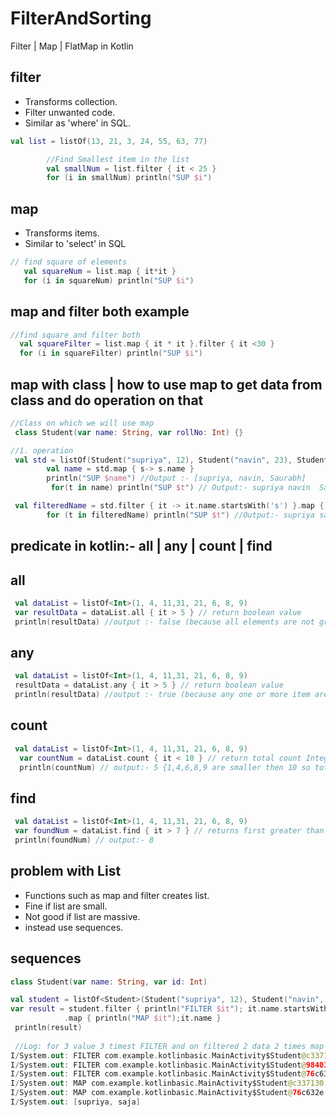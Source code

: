 # FilterAndSorting
Filter | Map | FlatMap  in Kotlin
## filter
- Transforms collection.
- Filter unwanted code.
- Similar as 'where' in SQL.
```kotlin
val list = listOf(13, 21, 3, 24, 55, 63, 77)

        //Find Smallest item in the list
        val smallNum = list.filter { it < 25 }
        for (i in smallNum) println("SUP $i")
```
## map
- Transforms items.
- Similar to 'select' in SQL
```kotlin
// find square of elements
   val squareNum = list.map { it*it }
   for (i in squareNum) println("SUP $i")
```
## map and filter both example
```kotlin
//find square and filter both
  val squareFilter = list.map { it * it }.filter { it <30 }
  for (i in squareFilter) println("SUP $i")
```
## map with class | how to use map to get data from class and do operation on that
```kotlin
//Class on which we will use map 
 class Student(var name: String, var rollNo: Int) {}
```
```kotlin
//1. operation
 val std = listOf(Student("supriya", 12), Student("navin", 23), Student("Saurabh", 11))
        val name = std.map { s-> s.name }
        println("SUP $name") //Output :- [supriya, navin, Saurabh]
         for(t in name) println("SUP $t") // Output:- supriya navin  Saurabh
```
```kotlin
 val filteredName = std.filter { it -> it.name.startsWith('s') }.map { s -> s.name }
        for (t in filteredName) println("SUP $t") //Output:- supriya saurabh
```
## predicate in kotlin:- all | any | count | find
## all
```kotlin
 val dataList = listOf<Int>(1, 4, 11,31, 21, 6, 8, 9)
 var resultData = dataList.all { it > 5 } // return boolean value
 println(resultData) //output :- false (because all elements are not grater than 5)
```
## any
```kotlin
 val dataList = listOf<Int>(1, 4, 11,31, 21, 6, 8, 9)
 resultData = dataList.any { it > 5 } // return boolean value
 println(resultData) //output :- true (because any one or more item are grater than 5)
```
## count
```kotlin
 val dataList = listOf<Int>(1, 4, 11,31, 21, 6, 8, 9)
  var countNum = dataList.count { it < 10 } // return total count Integer value
  println(countNum) // output:- 5 {1,4,6,8,9 are smaller then 10 so total count will be 5}
```
## find
```kotlin
 val dataList = listOf<Int>(1, 4, 11,31, 21, 6, 8, 9)
 var foundNum = dataList.find { it > 7 } // returns first greater than 7 number from the list
 println(foundNum) // output:- 8
```
## problem with List
- Functions such as map and filter creates list.
- Fine if list are small.
- Not good if list are massive.
- instead use sequences.
## sequences
```kotlin
class Student(var name: String, var id: Int)
```
```kotlin
val student = listOf<Student>(Student("supriya", 12), Student("navin", 23), Student("saja", 45))
var result = student.filter { println("FILTER $it"); it.name.startsWith('s') }
            .map { println("MAP $it");it.name }
 println(result)
 
 //Log: for 3 value 3 timest FILTER and on filtered 2 data 2 times map run
I/System.out: FILTER com.example.kotlinbasic.MainActivity$Student@c337130
I/System.out: FILTER com.example.kotlinbasic.MainActivity$Student@98401a9
I/System.out: FILTER com.example.kotlinbasic.MainActivity$Student@76c632e
I/System.out: MAP com.example.kotlinbasic.MainActivity$Student@c337130
I/System.out: MAP com.example.kotlinbasic.MainActivity$Student@76c632e
I/System.out: [supriya, saja]
```




